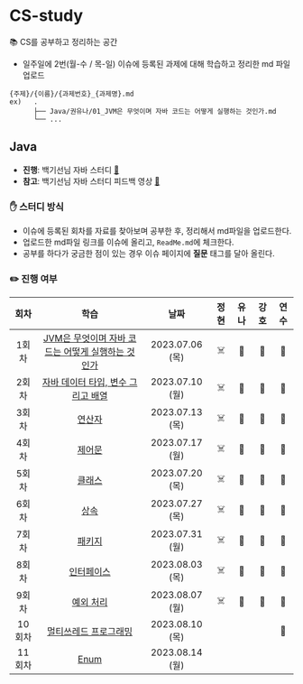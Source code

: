 # CS-study
📚 CS를 공부하고 정리하는 공간

- 일주일에 2번(월-수 / 목-일) 이슈에 등록된 과제에 대해 학습하고 정리한 md 파일 업로드
```
{주제}/{이름}/{과제번호}_{과제명}.md
ex)   .
      ├── Java/권유나/01_JVM은 무엇이며 자바 코드는 어떻게 실행하는 것인가.md
      └── ...
```

## Java
- **진행**: 백기선님 자바 스터디 [🔗](https://github.com/whiteship/live-study)
- **참고**: 백기선님 자바 스터디 피드백 영상 [🔗](https://www.youtube.com/watch?v=T7NyR5UvyYo&list=PLfI752FpVCS96fSsQe2E3HzYTgdmbz6LU&index=3&ab_channel=%EB%B0%B1%EA%B8%B0%EC%84%A0)

### ✋ 스터디 방식
- 이슈에 등록된 회차를 자료를 찾아보며 공부한 후, 정리해서 md파일을 업로드한다.
- 업로드한 md파일 링크를 이슈에 올리고, `ReadMe.md`에 체크한다.
- 공부를 하다가 궁금한 점이 있는 경우 이슈 페이지에 **질문** 태그를 달아 올린다.

### ✏️ 진행 여부
| 회차 | 학습 |날짜 | 정현 | 유나 | 강호 | 연수 |
| :---: | :---: | :---: | :---: | :---: | :---: | :---: | 
| 1회차 | [JVM은 무엇이며 자바 코드는 어떻게 실행하는 것인가](https://github.com/NewSainTurtle/CS-study/issues/1) | 2023.07.06 (목) | ☠️ | 📓 | 💪 | 🌼 |
| 2회차 | [자바 데이터 타입, 변수 그리고 배열](https://github.com/NewSainTurtle/CS-study/issues/2) | 2023.07.10 (월) | ☠️ | 📓 | 💪 | 🌼 |
| 3회차 | [연산자](https://github.com/NewSainTurtle/CS-study/issues/3) | 2023.07.13 (목) | ☠️ | 📓 | 💪 | 🌼 |
| 4회차 | [제어문](https://github.com/NewSainTurtle/CS-study/issues/4) | 2023.07.17 (월) | ☠️  | 📓 | 💪 | 🌼 |
| 5회차 | [클래스](https://github.com/NewSainTurtle/CS-study/issues/5) | 2023.07.20 (목) |  ☠️ | 📓 | 💪 | 🌼 |
| 6회차 | [상속](https://github.com/NewSainTurtle/CS-study/issues/6) | 2023.07.27 (목) | ☠️  | 📓 | 💪 | 🌼 |
| 7회차 | [패키지](https://github.com/NewSainTurtle/CS-study/issues/7) | 2023.07.31 (월) | ☠️  | 📓 | 💪 | 🌼 |
| 8회차 | [인터페이스](https://github.com/NewSainTurtle/CS-study/issues/8) | 2023.08.03 (목) | ☠️  | 📓 | 💪 | 🌼 |
| 9회차 | [예외 처리](https://github.com/NewSainTurtle/CS-study/issues/9) | 2023.08.07 (월) | ☠️  | 📓 | 💪 | 🌼 |
| 10회차 | [멀티쓰레드 프로그래밍](https://github.com/NewSainTurtle/CS-study/issues/10) | 2023.08.10 (목) |   |  |  | 🌼 |
| 11회차 | [Enum](https://github.com/NewSainTurtle/CS-study/issues/11) | 2023.08.14 (월) |   |  |  |  |

